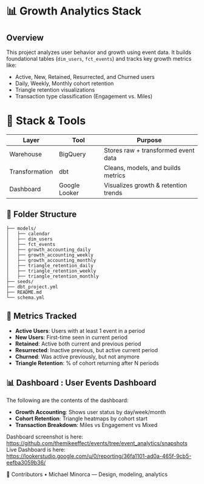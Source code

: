 # 📊 Growth Analytics Stack

## Overview

This project analyzes user behavior and growth using event data. It builds foundational tables (`dim_users`, `fct_events`) and tracks key growth metrics like:

- Active, New, Retained, Resurrected, and Churned users
- Daily, Weekly, Monthly cohort retention
- Triangle retention visualizations
- Transaction type classification (Engagement vs. Miles)

# 📂 Stack & Tools

| Layer          | Tool          | Purpose                              |
| -------------- | ------------- | ------------------------------------ |
| Warehouse      | BigQuery      | Stores raw + transformed event data  |
| Transformation | dbt           | Cleans, models, and builds metrics   |
| Dashboard      | Google Looker | Visualizes growth & retention trends |

## 📁 Folder Structure

```
├── models/
│   ├── calendar
│   ├── dim_users
│   ├── fct_events
│   ├── growth_accounting_daily
│   ├── growth_accounting_weekly
│   ├── growth_accounting_monthly
│   ├── triangle_retention_daily
│   ├── triangle_retention_weekly
│   ├── triangle_retention_monthly
├── seeds/
├── dbt_project.yml
├── README.md
└── schema.yml
```

## 🧪 Metrics Tracked

- **Active Users**: Users with at least 1 event in a period
- **New Users**: First-time seen in current period
- **Retained**: Active both current and previous period
- **Resurrected**: Inactive previous, but active current period
- **Churned**: Was active previously, but not anymore
- **Triangle Retention**: % of cohort returning after N periods

## 📊 Dashboard : User Events Dashboard
The following are the contents of the dashboard:
- **Growth Accounting**: Shows user status by day/week/month
- **Cohort Retention**: Triangle heatmaps by cohort start
- **Transaction Breakdown**: Miles vs Engagement vs Mixed

Dashboard screenshot is here: https://github.com/themikeeffect/events/tree/event_analytics/snapshots
Live Dashboard is here: https://lookerstudio.google.com/u/0/reporting/36fa1101-ad0a-465f-9cb5-eefba3059b36/

📣 Contributors
	•	Michael Minorca — Design, modeling, analytics 

